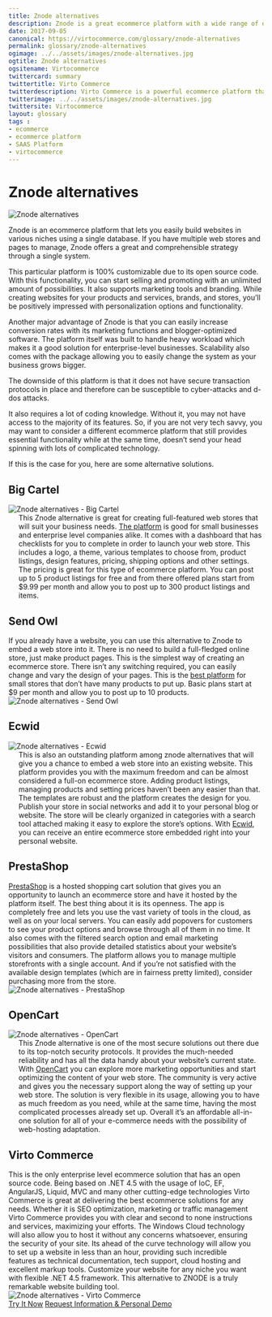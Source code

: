 ```yaml
--- 
title: Znode alternatives 
description: Znode is a great ecommerce platform with a wide range of opportunities, but there are some alternative solutions that you should check out. Learn more about it in this article.
date: 2017-09-05
canonical: https://virtocommerce.com/glossary/znode-alternatives
permalink: glossary/znode-alternatives
ogimage: ../../assets/images/znode-alternatives.jpg
ogtitle: Znode alternatives 
ogsitename: Virtocommerce
twittercard: summary
twittertitle: Virto Commerce
twitterdescription: Virto Commerce is a powerful ecommerce platform that includes everything you need to create an online store and sell online. Try it free with Free Community License
twitterimage: ../../assets/images/znode-alternatives.jpg
twittersite: Virtocommerce
layout: glossary
tags : 
- ecommerce
- ecommerce platform
- SAAS Platform
- virtocommerce 
---
```

<div class="business-cnt">
    <div class="head __cart">
        <h1 class="title">Znode alternatives </h1>
    </div>
    <img alt="Znode alternatives" src="assets/images/znode-alternatives.jpg" />
    <p class="text">
    Znode is an ecommerce platform that lets you easily build websites in various niches using a single database. If you have multiple web stores and pages to manage, Znode offers a great and comprehensible strategy through a single system. 
    </p>  
    <p class="text">
    This particular platform is 100% customizable due to its open source code. With this functionality, you can start selling and promoting with an unlimited amount of possibilities. It also supports marketing tools and branding.  While creating websites for your products and services, brands, and stores, you’ll be positively impressed with personalization options and functionality. 
    </p>
    <p class="text">
    Another major advantage of Znode is that you can easily increase conversion rates with its marketing functions and blogger-optimized software. The platform itself was built to handle heavy workload which makes it a good solution for enterprise-level businesses. Scalability also comes with the package allowing you to easily change the system as your business grows bigger. 
    </p>
    <p class="text">
    The downside of this platform is that it does not have secure transaction protocols in place and therefore can be susceptible to cyber-attacks and d-dos attacks. 
    </p>
    <p class="text">
    It also requires a lot of coding knowledge. Without it, you may not have access to the majority of its features. So, if you are not very tech savvy, you may want to consider a different ecommerce platform that still provides essential functionality while at the same time, doesn’t send your head spinning with lots of complicated technology. 
    </p>
    <p class="text">
    If this is the case for you, here are some alternative solutions.
    </p>
    <h2>Big Cartel</h2>
    <div class="col-w">
        <div class="col __col-30">
            <img alt="Znode alternatives  - Big Cartel" src="assets/images/bigcartel.jpg" />
        </div>
        <div class="col __col-70 text" style="margin-top: 0; padding-left: 20px;">
            This Znode alternative is great for creating full-featured web stores that will suit your business needs. <a href="https://www.bigcartel.com/" rel="nofollow">The platform</a> is good for small businesses and enterprise level companies alike. It comes with a dashboard that has checklists for you to complete in order to launch your web store. This includes a logo, a theme, various templates to choose from, product listings, design features, pricing, shipping options and other settings. 
            The pricing is great for this type of ecommerce platform. You can post up to 5 product listings for free and from there offered plans start from $9.99 per month and allow you to post up to 300 product listings and items. 
        </div>
    </div>
    <h2>Send Owl</h2>
    <div class="col-w">
        <div class="col __col-70 text" style="margin-top: 0; padding-right: 20px;">
           If you already have a website, you can use this alternative to Znode to embed a web store into it. There is no need to build a full-fledged online store, just make product pages. This is the simplest way of creating an ecommerce store. There isn’t any switching required, you can easily change and vary the design of your pages. 
           This is the <a href="https://www.sendowl.com/" rel="nofollow">best platform</a> for small stores that don’t have many products to put up. Basic plans start at $9 per month and allow you to post up to 10 products. 
           </div>
        <div class="col __col-30">
            <img alt="Znode alternatives  - Send Owl" src="assets/images/sendowl.jpg" />
        </div>
    </div>
        <h2>Ecwid</h2>
    <div class="col-w">
        <div class="col __col-30">
            <img alt="Znode alternatives  - Ecwid" src="assets/images/ecwid.jpg" />
        </div>
        <div class="col __col-70 text" style="margin-top: 0; padding-left: 20px;">
            This is also an outstanding platform among znode alternatives that will give you a chance to embed a web store into an existing website. This platform provides you with the maximum freedom and can be almost considered a full-on ecommerce store. Adding product listings, managing products and setting prices haven’t been any easier than that.  
            The templates are robust and the platform creates the design for you. Publish your store in social networks and add it to your personal blog or website. The store will be clearly organized in categories with a search tool attached making it easy to explore the store’s options. With <a href="https://www.ecwid.com/" rel="nofollow">Ecwid</a>, you can receive an entire ecommerce store embedded right into your personal website. 
            </div>
    </div>
    <h2>PrestaShop</h2>
    <div class="col-w">
        <div class="col __col-70 text" style="margin-top: 0; padding-right: 20px;">
           <a href="https://www.prestashop.com/en" rel="nofollow">PrestaShop</a> is a hosted shopping cart solution that gives you an opportunity to launch an ecommerce store and have it hosted by the platform itself. 
           The best thing about it is its openness. The app is completely free and lets you use the vast variety of tools in the cloud, as well as on your local servers. 
           You can easily add popovers for customers to see your product options and browse through all of them in no time. It also comes with the filtered search option and email marketing possibilities that also provide detailed statistics about your website’s visitors and consumers.            
          The platform allows you to manage multiple storefronts with a single account. And if you’re not satisfied with the available design templates (which are in fairness pretty limited), consider purchasing more from the store. 
          </div>
        <div class="col __col-30">
            <img alt="Znode alternatives  - PrestaShop" src="assets/images/prestashop.jpg" />
        </div>
    </div>
        <h2>OpenCart </h2>
    <div class="col-w">
        <div class="col __col-30">
            <img alt="Znode alternatives  - OpenCart" src="assets/images/opencart.jpg" />
        </div>
        <div class="col __col-70 text" style="margin-top: 0; padding-left: 20px;">
            This Znode alternative is one of the most secure solutions out there due to its top-notch security protocols. It provides the much-needed reliability and has all the data handy about your website’s current state. 
            With <a href="https://www.opencart.com/" rel="nofollow">OpenCart</a> you can explore more marketing opportunities and start optimizing the content of your web store. 
            The community is very active and gives you the necessary support along the way of setting up your web store. The solution is very flexible in its usage, allowing you to have as much freedom as you need, while at the same time, having the most complicated processes already set up. Overall it’s an affordable all-in-one solution for all of your e-commerce needs with the possibility of web-hosting adaptation.  
        </div>
    </div>
    <h2>Virto Commerce</h2>
    <div class="col-w">
        <div class="col __col-70 text" style="margin-top: 0; padding-right: 20px;">
           This is the only enterprise level ecommerce solution that has an open source code. Being based on .NET 4.5 with the usage of IoC, EF, AngularJS, Liquid, MVC and many other cutting-edge technologies Virto Commerce is great at delivering the best ecommerce solutions for any needs. Whether it is SEO optimization, marketing or traffic management Virto Commerce provides you with clear and second to none instructions and services, maximizing your efforts. 
           The Windows Cloud technology will also allow you to host it without any concerns whatsoever, ensuring the security of your site. Its ahead of the curve technology will allow you to set up a website in less than an hour, providing such incredible features as technical documentation, tech support, cloud hosting and excellent markup tools. Customize your website for any niche you want with flexible .NET 4.5 framework. This alternative to ZNODE is a truly remarkable website building tool.
           </div>
        <div class="col __col-30">
            <img alt="Znode alternatives  - Virto Commerce" src="assets/images/virto-commerce-screen.jpg" />
        </div>
    </div>
<div class="buttons">
        <a class="button fill" href="/try-now">Try It Now</a>
        <a class="button fill" href="/contact-us">Request Information & Personal Demo</a>
    </div>
</div>
